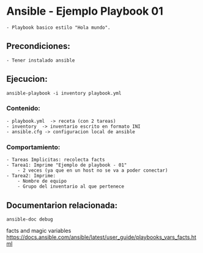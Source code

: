 # Ansible - Ejemplo Playbook 01

	- Playbook basico estilo "Hola mundo".

## Precondiciones:
	- Tener instalado ansible

## Ejecucion:
```
ansible-playbook -i inventory playbook.yml
```

### Contenido:
	- playbook.yml  -> receta (con 2 tareas)
	- inventory  -> inventario escrito en formato INI
	- ansible.cfg -> configuracion local de ansible

### Comportamiento:
	- Tareas Implicitas: recolecta facts
	- Tarea1: Imprime "Ejemplo de playbook - 01"  
    	- 2 veces (ya que en un host no se va a poder conectar)
	- Tarea2: Imprime:
		- Nombre de equipo
		- Grupo del inventario al que pertenece

## Documentarion relacionada:
```
ansible-doc debug
```

facts and magic variables
https://docs.ansible.com/ansible/latest/user_guide/playbooks_vars_facts.html


